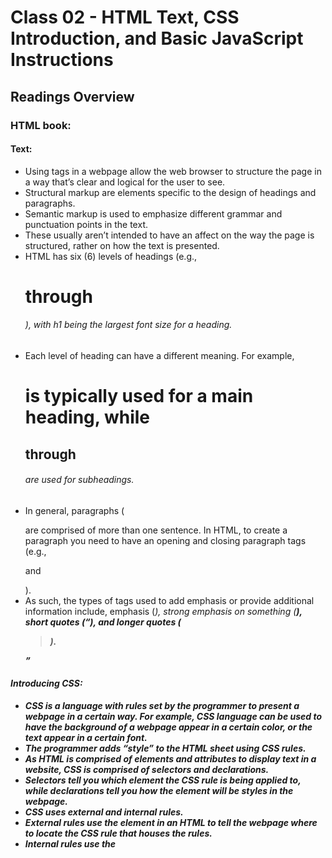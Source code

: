 # Class 02 - HTML Text, CSS Introduction, and Basic JavaScript Instructions  

## Readings Overview  

### HTML book:  
#### Text:  
-	Using tags in a webpage allow the web browser to structure the page in a way that’s clear and logical for the user to see.
-	Structural markup are elements specific to the design of headings and paragraphs.
-	Semantic markup is used to emphasize different grammar and punctuation points in the text.
-	These usually aren’t intended to have an affect on the way the page is structured, rather on how the text is presented.
-	HTML has six (6) levels of headings (e.g., <h1> through<h6>), with h1 being the largest font size for a heading.
-	Each level of heading can have a different meaning. For example, <h1> is typically used for a main heading, while <h2>through<h6> are used for subheadings.
-	In general, paragraphs (<p> are comprised of more than one sentence. In HTML, to create a paragraph you need to have an opening and closing paragraph tags (e.g.,  <p> and </p>).
-	As such, the types of tags used to add emphasis or provide additional information include, emphasis (<em>), strong emphasis on something (<strong>), short quotes (<q>), and longer quotes (<blockquote>).
#### Introducing CSS:  
-	CSS is a language with rules set by the programmer to present a webpage in a certain way. For example, CSS language can be used to have the background of a webpage appear in a certain color, or the text appear in a certain font.
-	The programmer adds “style” to the HTML sheet using CSS rules.
-	As HTML is comprised of elements and attributes to display text in a website, CSS is comprised of selectors and declarations.
-	Selectors tell you which element the CSS rule is being applied to, while declarations tell you how the element will be styles in the webpage.
-	CSS uses external and internal rules.
-	External rules use the <link> element in an HTML to tell the webpage where to locate the CSS rule that houses the rules.
-	Internal rules use the <style> element in an HTML to apply the CSS rules to a whole webpage.
-	With CSS, it’s important to know the order in which the rules are being applied. Hence the “cascading” part of CSS.  part of CSS. You need to be strategic where you put the rules and in what order you want them to be applied.

### JavaScript book:  
#### Basic JavaScript Instructions:  
-	JavaScript is a language that uses scripts to tell the computer what to do.
-	Scripts are very detailed instructions you give to the computer when you want it to do something.
-	Scripts temporarily store data before it executes it for output. The storage area in scripts for this data is called variables.
-	Each variable must be given a name so that you can call on it to do something with the data.
-	While the word “variable” is a keyword, when paired with a name you can “call” on it to perform the action.
-	An array is a type of variable that can store more information than a typical variable. For example, arrays can store lists of items. 
#### Decisions & Loops:  
-	Decisions in code help to determine which expressions are run and what happens after they are run.
-	Decisions are made based on two components: 1. Code will check the script to see if there are any comparisons (e.g., >, <, >=, and <=) needed that would result in a true or false value. 2. If/then/else, or conditional statements, apply to the result during the code check for any comparisons.
-	If statements evaluate if a condition will be true.
-	If…else statements evaluate if a condition is true the code continues to run based on one statement, and if the condition is false, the code runs a different statement.
